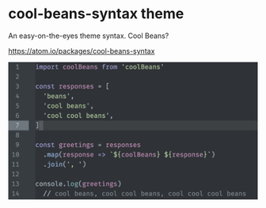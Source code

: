 # cool-beans-syntax theme

An easy-on-the-eyes theme syntax. Cool Beans?

https://atom.io/packages/cool-beans-syntax

![Syntax Preview](https://github.com/jhelst/cool-beans-syntax/blob/master/syntax-preview.png?raw=true)
